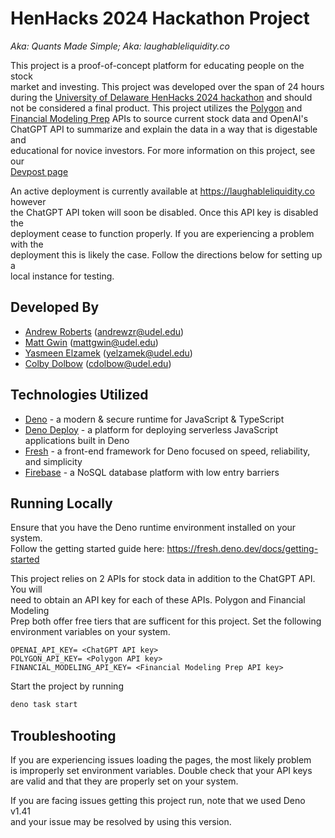 # HenHacks 2024 Hackathon Project
*Aka: Quants Made Simple; Aka: laughableliquidity.co*

This project is a proof-of-concept platform for educating people on the stock  
market and investing. This project was developed over the span of 24 hours  
during the [University of Delaware HenHacks 2024 hackathon](https://www.henhackshackathon.com/) and should  
not be considered a final product. This project utilizes the [Polygon](https://polygon.io) and  
[Financial Modeling Prep](https://site.financialmodelingprep.com) APIs to source current stock data and OpenAI's  
ChatGPT API to summarize and explain the data in a way that is digestable and  
educational for novice investors. For more information on this project, see our  
[Devpost page](https://devpost.com/software/quants-made-simple)  

An active deployment is currently available at https://laughableliquidity.co however  
the ChatGPT API token will soon be disabled. Once this API key is disabled the  
deployment cease to function properly. If you are experiencing a problem with the  
deployment this is likely the case. Follow the directions below for setting up a  
local instance for testing.

## Developed By

- [Andrew Roberts](https://github.com/azroberts8) (andrewzr@udel.edu)
- [Matt Gwin](https://github.com/mattgwin29) (mattgwin@udel.edu)
- [Yasmeen Elzamek](https://github.com/yelzamek) (yelzamek@udel.edu)
- [Colby Dolbow](https://github.com/Cdolbow) (cdolbow@udel.edu)

## Technologies Utilized

- [Deno](https://deno.com) - a modern & secure runtime for JavaScript & TypeScript
- [Deno Deploy](https://deno.com/deploy) - a platform for deploying serverless JavaScript applications built in Deno
- [Fresh](https://fresh.deno.dev) - a front-end framework for Deno focused on speed, reliability, and simplicity
- [Firebase](https://firebase.google.com) - a NoSQL database platform with low entry barriers

## Running Locally

Ensure that you have the Deno runtime environment installed on your system.  
Follow the getting started guide here: https://fresh.deno.dev/docs/getting-started

This project relies on 2 APIs for stock data in addition to the ChatGPT API. You will  
need to obtain an API key for each of these APIs. Polygon and Financial Modeling  
Prep both offer free tiers that are sufficent for this project. Set the following  
environment variables on your system.

```
OPENAI_API_KEY= <ChatGPT API key>
POLYGON_API_KEY= <Polygon API key>
FINANCIAL_MODELING_API_KEY= <Financial Modeling Prep API key>
```

Start the project by running
```sh
deno task start
```

## Troubleshooting

If you are experiencing issues loading the pages, the most likely problem  
is improperly set environment variables. Double check that your API keys  
are valid and that they are properly set on your system.  

If you are facing issues getting this project run, note that we used Deno v1.41  
and your issue may be resolved by using this version.
